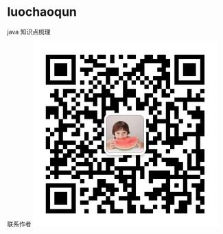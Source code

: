 # luochaoqun
java  知识点梳理

联系作者
![Image text](https://github.com/lcqjava/luochaoqun/blob/master/image-folder/WechatIMG7417.jpeg)
